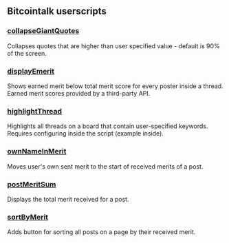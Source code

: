 ## Bitcointalk userscripts

### [collapseGiantQuotes](https://github.com/Tiramisu77/bct-userscripts/raw/master/scripts/collapseGiantQuotes.user.js)

Collapses quotes that are higher than user specified value - default is 90% of the screen.

### [displayEmerit](https://github.com/Tiramisu77/bct-userscripts/raw/master/scripts/displayEmerit.user.js)

Shows earned merit below total merit score for every poster inside a thread. Earned merit scores provided by a third-party API.

### [highlightThread](https://github.com/Tiramisu77/bct-userscripts/raw/master/scripts/highlightThread.user.js)

Highlights all threads on a board that contain user-specified keywords. Requires configuring inside the script (example inside).

### [ownNameInMerit](https://github.com/Tiramisu77/bct-userscripts/raw/master/scripts/ownNameInMerit.user.js)

Moves user's own sent merit to the start of received merits of a post.

### [postMeritSum](https://github.com/Tiramisu77/bct-userscripts/raw/master/scripts/postMeritSum.user.js)

Displays the total merit received for a post.

### [sortByMerit](https://github.com/Tiramisu77/bct-userscripts/raw/master/scripts/sortByMerit.user.js)

Adds button for sorting all posts on a page by their received merit.

